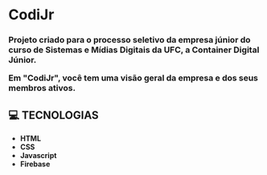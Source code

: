 # CodiJr

<h3 align="left">

Projeto criado para o processo seletivo da empresa júnior do curso de Sistemas e Mídias Digitais da UFC, a Container Digital Júnior.

Em "CodiJr", você tem uma visão geral da empresa e dos seus membros ativos.

</h3>


## **:computer: TECNOLOGIAS**

  - **HTML**
  - **CSS**
  - **Javascript**
  - **Firebase**

